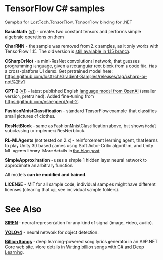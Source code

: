 # TensorFlow C# samples
Samples for [LostTech.TensorFlow](https://losttech.software/gradient.html), TensorFlow binding for .NET

**BasicMath** ([v1](v1)) - creates two constant tensors and performs simple algebraic operations on them

**CharRNN** - the sample was removed from 2.x samples, as it only works with TensorFlow 1.15.
The old version is [still available in 1.15 branch](https://github.com/losttech/Gradient-Samples/tree/v1.15/CharRNN).

**CSharpOrNot** - a mini-ResNet convolutional network, that guesses programming language,
given a rectangular text block from a code file. Has a cross-platform UI demo.
Get pretrained model here: https://github.com/losttech/Gradient-Samples/releases/tag/csharp-or-not%2Fv1

**GPT-2** ([v1](v1)) - latest published English [language model from OpenAI](https://blog.openai.com/better-language-models/)
(smaller version, pretrained). Added fine-tuning from https://github.com/nshepperd/gpt-2.

**FashionMnistClassification** - standard TensorFlow example, that classifies small pictures of clothes.

**ResNetBlock** - same as FashionMnistClassification above, but shows `Model` subclassing
to implement ResNet block.

**RL-MLAgents** (not tested on 2.x) - reinforcement learning agent, that learns to play Unity 3D based games
using Soft Actor-Critic algorithm, and Unity ML agents library. More details in
[the blog post](http://ml.blogs.losttech.software/Reinforcement-Learning-With-Unity-ML-Agents/).

**SimpleApproximation** - uses a simple 1 hidden layer neural network to approximate an arbitrary function.

All models **can be modified and trained**.

**LICENSE** - MIT for all sample code, individual samples might have different licenses (clearing that up, see individual sample folders).

# See Also

[**SIREN**](https://github.com/losttech/Siren) - neural representation
for any kind of signal (image, video, audio).

[**YOLOv4**](https://github.com/losttech/YOLOv4) - neural network for object detection.

[**Billion Songs**](https://github.com/losttech/BillionSongs) -
deep learning-powered song lyrics generator in an ASP.NET Core web site.
More details in
[Writing billion songs with C# and Deep Learning](https://habr.com/post/453232/).
